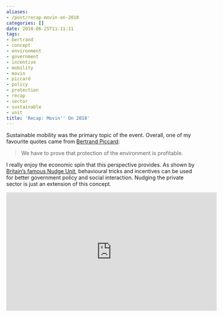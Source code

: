 ```yaml
---
aliases:
- /post/recap-movin-on-2018
categories: []
date: 2018-06-25T11:11:11
tags:
- bertrand
- concept
- environment
- government
- incentive
- mobility
- movin
- piccard
- policy
- protection
- recap
- sector
- sustainable
- unit
title: 'Recap: Movin'' On 2018'
---
```



Sustainable mobility was the primary topic of the event. Overall, one of my favourite quotes came from [Bertrand Piccard](https://en.wikipedia.org/wiki/Bertrand_Piccard):

> We have to prove that protection of the environment is profitable.

<!--more-->

I really enjoy the economic spin that this perspective provides. As shown by [Britain’s famous Nudge Unit](http://freakonomics.com/podcast/big-returns-thinking-small/), behavioural tricks and incentives can be used for better government policy and social interaction. Nudging the private sector is just an extension of this concept.

<iframe width="560" height="315" src="https://www.youtube.com/embed/1AfcIKZa9E8" frameborder="0" allow="autoplay; encrypted-media" allowfullscreen></iframe>
